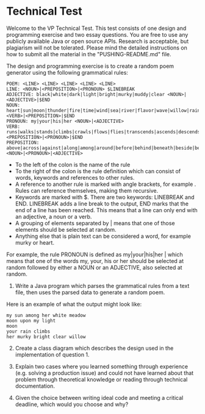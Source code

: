 Technical Test
==============

Welcome to the VP Technical Test. This test consists of one design and programming exercise and two essay questions. You are free to use any publicly available Java or open source APIs. Research is acceptable, but plagiarism will not be tolerated. Please mind the detailed instructions on how to submit all the material in the "PUSHING-README.md" file.

The design and programming exercise is to create a random poem generator using the following grammatical rules:

	POEM: <LINE> <LINE> <LINE> <LINE> <LINE>
	LINE: <NOUN>|<PREPOSITION>|<PRONOUN> $LINEBREAK
	ADJECTIVE: black|white|dark|light|bright|murky|muddy|clear <NOUN>|<ADJECTIVE>|$END
	NOUN: heart|sun|moon|thunder|fire|time|wind|sea|river|flavor|wave|willow|rain|tree|flower|field|meadow|pasture|harvest|water|father|mother|brother|sister <VERB>|<PREPOSITION>|$END
	PRONOUN: my|your|his|her <NOUN>|<ADJECTIVE>
 	VERB: runs|walks|stands|climbs|crawls|flows|flies|transcends|ascends|descends|sinks <PREPOSITION>|<PRONOUN>|$END
 	PREPOSITION: above|across|against|along|among|around|before|behind|beneath|beside|between|beyond|during|inside|onto|outside|under|underneath|upon|with|without|through <NOUN>|<PRONOUN>|<ADJECTIVE>
 	

- To the left of the colon is the name of the rule
- To the right of the colon is the rule definition which can consist of words, keywords and references to other rules.
- A reference to another rule is marked with angle brackets, for example <NOUN>. Rules can reference themselves, making them recursive.
- Keywords are marked with $. There are two keywords: LINEBREAK and END. LINEBREAK adds a line break to the output, END marks that the end of a line has been reached. This means that a line can only end with an adjective, a noun or a verb.
- A grouping of elements separated by | means that one of those elements should be selected at random.
- Anything else that is plain text can be considered a word, for example  murky or  heart.


For example, the rule PRONOUN is defined as my|your|his|her <NOUN>|<ADJECTIVE> which means that one of the words my, your, his or her should be selected at random followed by either a NOUN or an ADJECTIVE, also selected at random.

1)  Write a Java program which parses the grammatical rules from a text file, then uses the parsed data to generate a random poem. 

Here is an example of what the output might look like:

	my sun among her white meadow
	moon upon my light
	moon
	your rain climbs
	her murky bright clear willow

2)  Create a class diagram which describes the design used in the implementation of question 1.

3)  Explain two cases where you learned something through experience (e.g. solving a production issue) and could not have learned about that problem through theoretical knowledge or reading through technical documentation.

4)  Given the choice between writing ideal code and meeting a critical deadline, which would you choose and why?
